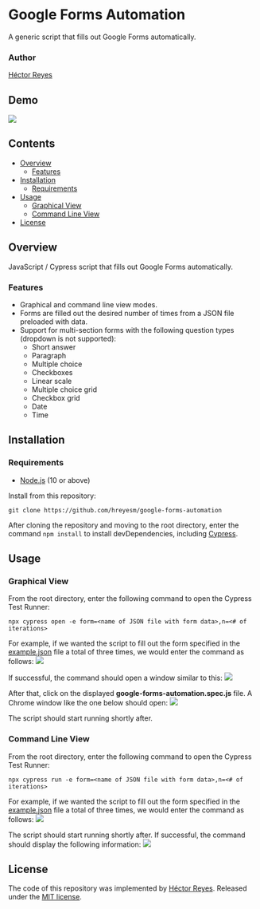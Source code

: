 # Google Forms Automation
A generic script that fills out Google Forms automatically.

### Author
[Héctor Reyes](https://github.com/hreyesm)

## Demo
![](./img/demo.gif)

## Contents
* [Overview](#overview)
  * [Features](#features)
* [Installation](#installation)
  * [Requirements](#requirements)
* [Usage](#usage)
  * [Graphical View](#graphical-view)
  * [Command Line View](#command-line-view)
* [License](#license)

## Overview
JavaScript / Cypress script that fills out Google Forms automatically.

### Features
* Graphical and command line view modes.
* Forms are filled out the desired number of times from a JSON file preloaded with data.
* Support for multi-section forms with the following question types (dropdown is not supported):
  * Short answer
  * Paragraph
  * Multiple choice
  * Checkboxes
  * Linear scale
  * Multiple choice grid
  * Checkbox grid
  * Date
  * Time
 
## Installation

### Requirements
* [Node.js](https://nodejs.org/en/) (10 or above)

Install from this repository:
```
git clone https://github.com/hreyesm/google-forms-automation
```

After cloning the repository and moving to the root directory, enter the command `npm install` to install devDependencies, including [Cypress](https://www.cypress.io/).

## Usage

### Graphical View
From the root directory, enter the following command to open the Cypress Test Runner:
```
npx cypress open -e form=<name of JSON file with form data>,n=<# of iterations>
```
For example, if we wanted the script to fill out the form specified in the [example.json](./cypress/fixtures/example.json) file a total of three times, we would enter the command as follows:
![](./img/open.jpg)

If successful, the command should open a window similar to this:
![](./img/test-runner.jpg)

After that, click on the displayed **google-forms-automation.spec.js** file. A Chrome window like the one below should open:
![](./img/chrome.jpg)

The script should start running shortly after.

### Command Line View
From the root directory, enter the following command to open the Cypress Test Runner:
```
npx cypress run -e form=<name of JSON file with form data>,n=<# of iterations>
```
For example, if we wanted the script to fill out the form specified in the [example.json](./cypress/fixtures/example.json) file a total of three times, we would enter the command as follows:
![](./img/run.jpg)

The script should start running shortly after. If successful, the command should display the following information:
![](./img/command-line.jpg)

## License
The code of this repository was implemented by [Héctor Reyes](https://github.com/hreyesm). Released under the [MIT license](./LICENSE).
